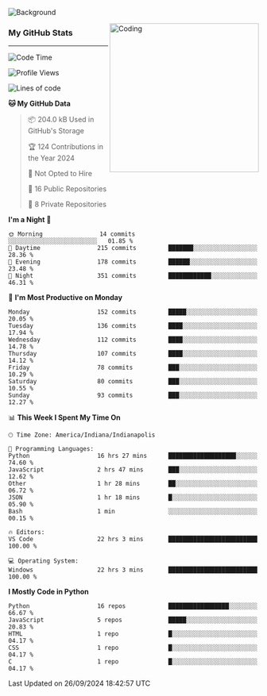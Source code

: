 ![Background](https://github.com/Nguyen-Noah/Nguyen-Noah/assets/112649680/f5d2296f-0508-400c-abcf-47c085708a2a)

<img align="right" alt="Coding" width="300" src="https://cdn.dribbble.com/users/1277312/screenshots/14733298/media/39b1045e593737587dd60e42c8422d1f.gif" >

### My GitHub Stats
---
<!--START_SECTION:waka-->
![Code Time](http://img.shields.io/badge/Code%20Time-220%20hrs%205%20mins-blue)

![Profile Views](http://img.shields.io/badge/Profile%20Views-88-blue)

![Lines of code](https://img.shields.io/badge/From%20Hello%20World%20I%27ve%20Written-152.7%20thousand%20lines%20of%20code-blue)

**🐱 My GitHub Data** 

> 📦 204.0 kB Used in GitHub's Storage 
 > 
> 🏆 124 Contributions in the Year 2024
 > 
> 🚫 Not Opted to Hire
 > 
> 📜 16 Public Repositories 
 > 
> 🔑 8 Private Repositories 
 > 
**I'm a Night 🦉** 

```text
🌞 Morning                14 commits          ░░░░░░░░░░░░░░░░░░░░░░░░░   01.85 % 
🌆 Daytime                215 commits         ███████░░░░░░░░░░░░░░░░░░   28.36 % 
🌃 Evening                178 commits         ██████░░░░░░░░░░░░░░░░░░░   23.48 % 
🌙 Night                  351 commits         ████████████░░░░░░░░░░░░░   46.31 % 
```
📅 **I'm Most Productive on Monday** 

```text
Monday                   152 commits         █████░░░░░░░░░░░░░░░░░░░░   20.05 % 
Tuesday                  136 commits         ████░░░░░░░░░░░░░░░░░░░░░   17.94 % 
Wednesday                112 commits         ████░░░░░░░░░░░░░░░░░░░░░   14.78 % 
Thursday                 107 commits         ████░░░░░░░░░░░░░░░░░░░░░   14.12 % 
Friday                   78 commits          ███░░░░░░░░░░░░░░░░░░░░░░   10.29 % 
Saturday                 80 commits          ███░░░░░░░░░░░░░░░░░░░░░░   10.55 % 
Sunday                   93 commits          ███░░░░░░░░░░░░░░░░░░░░░░   12.27 % 
```


📊 **This Week I Spent My Time On** 

```text
🕑︎ Time Zone: America/Indiana/Indianapolis

💬 Programming Languages: 
Python                   16 hrs 27 mins      ███████████████████░░░░░░   74.60 % 
JavaScript               2 hrs 47 mins       ███░░░░░░░░░░░░░░░░░░░░░░   12.62 % 
Other                    1 hr 28 mins        ██░░░░░░░░░░░░░░░░░░░░░░░   06.72 % 
JSON                     1 hr 18 mins        █░░░░░░░░░░░░░░░░░░░░░░░░   05.90 % 
Bash                     1 min               ░░░░░░░░░░░░░░░░░░░░░░░░░   00.15 % 

🔥 Editors: 
VS Code                  22 hrs 3 mins       █████████████████████████   100.00 % 

💻 Operating System: 
Windows                  22 hrs 3 mins       █████████████████████████   100.00 % 
```

**I Mostly Code in Python** 

```text
Python                   16 repos            █████████████████░░░░░░░░   66.67 % 
JavaScript               5 repos             █████░░░░░░░░░░░░░░░░░░░░   20.83 % 
HTML                     1 repo              █░░░░░░░░░░░░░░░░░░░░░░░░   04.17 % 
CSS                      1 repo              █░░░░░░░░░░░░░░░░░░░░░░░░   04.17 % 
C                        1 repo              █░░░░░░░░░░░░░░░░░░░░░░░░   04.17 % 
```




 Last Updated on 26/09/2024 18:42:57 UTC
<!--END_SECTION:waka-->

<!--
**Nguyen-Noah/Nguyen-Noah** is a ✨ _special_ ✨ repository because its `README.md` (this file) appears on your GitHub profile.

Here are some ideas to get you started:

- 🔭 I’m currently working on ...
- 🌱 I’m currently learning ...
- 👯 I’m looking to collaborate on ...
- 🤔 I’m looking for help with ...
- 💬 Ask me about ...
- 📫 How to reach me: ...
- 😄 Pronouns: ...
- ⚡ Fun fact: ...
-->
